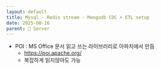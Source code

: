 ```yaml
---
layout: default
title: Mysql - Redis stream - Mongodb CDC + ETL setup
date: 2025-08-16
parent: 📌 Server
---
```


* POI : MS Office 문서 읽고 쓰는 라이브러리로 아파치에서 만듬
  * https://poi.apache.org/
  * 복잡하게 읽지않아도 가능